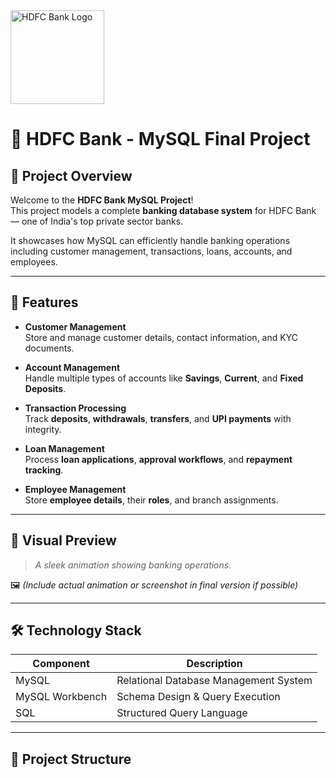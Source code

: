 <img src="https://encrypted-tbn0.gstatic.com/images?q=tbn:ANd9GcSSquouX3qJzp6uZwleCOtTBppHfDKlN6vDHg&s" alt="HDFC Bank Logo" width="150"/>

# 🏦 HDFC Bank - MySQL Final Project

## 🎯 Project Overview

Welcome to the **HDFC Bank MySQL Project**!  
This project models a complete **banking database system** for HDFC Bank — one of India's top private sector banks.

It showcases how MySQL can efficiently handle banking operations including customer management, transactions, loans, accounts, and employees.

---

## 🚀 Features

- **Customer Management**  
  Store and manage customer details, contact information, and KYC documents.

- **Account Management**  
  Handle multiple types of accounts like **Savings**, **Current**, and **Fixed Deposits**.

- **Transaction Processing**  
  Track **deposits**, **withdrawals**, **transfers**, and **UPI payments** with integrity.

- **Loan Management**  
  Process **loan applications**, **approval workflows**, and **repayment tracking**.

- **Employee Management**  
  Store **employee details**, their **roles**, and branch assignments.

---

## 🎨 Visual Preview

> _A sleek animation showing banking operations._

🖼️ _(Include actual animation or screenshot in final version if possible)_

---

## 🛠️ Technology Stack

| Component     | Description                             |
|---------------|-----------------------------------------|
| MySQL         | Relational Database Management System   |
| MySQL Workbench | Schema Design & Query Execution      |
| SQL           | Structured Query Language               |

---

## 📁 Project Structure

